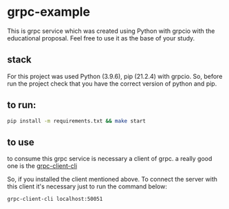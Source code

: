 # grpc-example
This is grpc service which was created using Python with grpcio with the educational proposal.
Feel free to use it as the base of your study.

## stack
For this project was used Python (3.9.6), pip (21.2.4) with grpcio.
So, before run the project check that you have the correct version of python and pip.

## to run:
```sh
pip install -m requirements.txt && make start
```

## to use
to consume this grpc service is necessary a client of grpc. 
a really good one is the [grpc-client-cli](https://github.com/vadimi/grpc-client-cli)

So, if you installed the client mentioned above. To connect the server with this client it's necessary just to run the command below:  

```sh
grpc-client-cli localhost:50051
```
